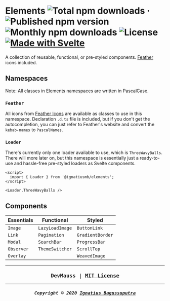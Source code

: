 # Elements ![Total npm downloads](https://img.shields.io/npm/dt/@ignatiusmb/elements) &middot; ![Published npm version](https://img.shields.io/npm/v/@ignatiusmb/elements) ![Monthly npm downloads](https://img.shields.io/npm/dm/@ignatiusmb/elements) ![License](https://img.shields.io/github/license/ignatiusmb/elements) [![Made with Svelte](https://img.shields.io/badge/made%20with-Svelte-ff3e00)](https://svelte.dev/)

A collection of reusable, functional, or pre-styled components. [Feather](https://feathericons.com/) icons included.

## Namespaces

Note: All classes in Elements namespaces are written in PascalCase.

### `Feather`

All icons from [Feather Icons](https://feathericons.com/) are available as classes to use in this namespace. Declaration `.d.ts` file is included, but if you don't get the autocompletion, you can just refer to Feather's website and convert the `kebab-names` to `PascalNames`.
 
### `Loader`

There's currently only one loader available to use, which is `ThreeWavyBalls`. There will more later on, but this namespace is essentially just a ready-to-use and hassle-free pre-styled loaders as Svelte components.

```svelte
<script>
  import { Loader } from '@ignatiusmb/elements';
</script>

<Loader.ThreeWavyBalls />
```

## Components

| Essentials | Functional      | Styled           |
| ---------- | --------------- | ---------------- |
| `Image`    | `LazyLoadImage` | `ButtonLink`     |
| `Link`     | `Pagination`    | `GradientBorder` |
| `Modal`    | `SearchBar`     | `ProgressBar`    |
| `Observer` | `ThemeSwitcher` | `ScrollTop`      |
| `Overlay`  |                 | `WeavedImage`    |

---

<h3 align="center"><pre>
DevMauss | <a href="LICENSE">MIT License</a>
</pre></h3>

---

<h5 align="center"><pre>
Copyright &copy; 2020 <a href="https://mauss.dev">Ignatius Bagussuputra</a>
</pre></h5>
